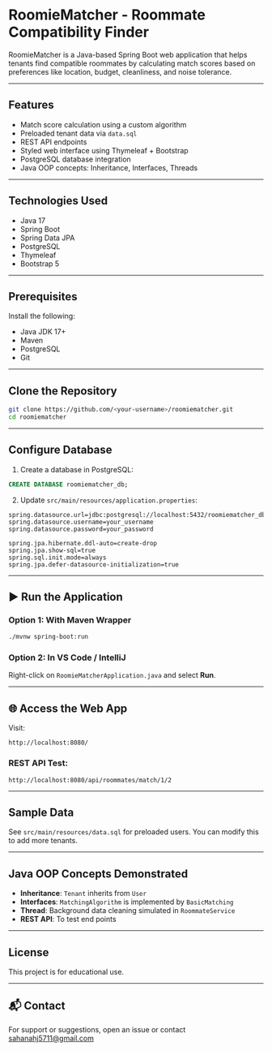 # RoomieMatcher - Roommate Compatibility Finder

RoomieMatcher is a Java-based Spring Boot web application that helps tenants find compatible roommates by calculating match scores based on preferences like location, budget, cleanliness, and noise tolerance.

---

##  Features
- Match score calculation using a custom algorithm
- Preloaded tenant data via `data.sql`
- REST API endpoints
- Styled web interface using Thymeleaf + Bootstrap
- PostgreSQL database integration
- Java OOP concepts: Inheritance, Interfaces, Threads

---

##  Technologies Used
- Java 17
- Spring Boot
- Spring Data JPA
- PostgreSQL
- Thymeleaf
- Bootstrap 5

---

##  Prerequisites
Install the following:
- Java JDK 17+
- Maven
- PostgreSQL
- Git

---

##  Clone the Repository
```bash
git clone https://github.com/<your-username>/roomiematcher.git
cd roomiematcher
```

---

##  Configure Database
1. Create a database in PostgreSQL:
```sql
CREATE DATABASE roomiematcher_db;
```

2. Update `src/main/resources/application.properties`:
```properties
spring.datasource.url=jdbc:postgresql://localhost:5432/roomiematcher_db
spring.datasource.username=your_username
spring.datasource.password=your_password

spring.jpa.hibernate.ddl-auto=create-drop
spring.jpa.show-sql=true
spring.sql.init.mode=always
spring.jpa.defer-datasource-initialization=true
```

---

## ▶️ Run the Application
### Option 1: With Maven Wrapper
```bash
./mvnw spring-boot:run
```
### Option 2: In VS Code / IntelliJ
Right-click on `RoomieMatcherApplication.java` and select **Run**.

---

## 🌐 Access the Web App
Visit:
```
http://localhost:8080/
```

### REST API Test:
```
http://localhost:8080/api/roommates/match/1/2
```

---

##  Sample Data
See `src/main/resources/data.sql` for preloaded users.
You can modify this to add more tenants.

---

## Java OOP Concepts Demonstrated
- **Inheritance**: `Tenant` inherits from `User`
- **Interfaces**: `MatchingAlgorithm` is implemented by `BasicMatching`
- **Thread**: Background data cleaning simulated in `RoommateService`
- **REST API**: To test end points
---

##  License
This project is for educational use.

---

## 📬 Contact
For support or suggestions, open an issue or contact sahanahj5711@gmail.com

